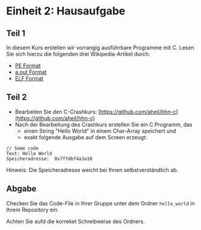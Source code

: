 # Einheit 2: Hausaufgabe

## Teil 1

In diesem Kurs erstellen wir vorrangig ausführbare Programme mit C. Lesen Sie sich hierzu die folgenden drei Wikipedia-Artikel durch:

* [PE Format](https://en.wikipedia.org/wiki/Portable\_Executable)
* [a.out Format](https://en.wikipedia.org/wiki/A.out)
* [ELF Format](https://en.wikipedia.org/wiki/Executable\_and\_Linkable\_Format)

## Teil 2

* Bearbeiten Sie den C-Crashkurs:  [https://github.com/aheil/hhn-c](https://github.com/aheil/hhn-c)
* Nach der Bearbeitung des Crashkurs erstellen Sie ein C Programm, das
  * einen String "Hello World" in einem Char-Array speichert und
  * exakt folgende Ausgabe auf dem Screen erzeugt:

```
// Some code
Text: Hello World
Speicheradresse:  0x7ffdbf4a3a10
```

Hinweis: Die Speicheradresse weicht bei Ihnen selbstverständlich ab.

## Abgabe

Checken Sie das Code-File in Ihrer Gruppe unter dem Ordner `hello_world` in Ihrem Repository ein.

Achten Sie aufd die korreket Schreibweise des Ordners.

